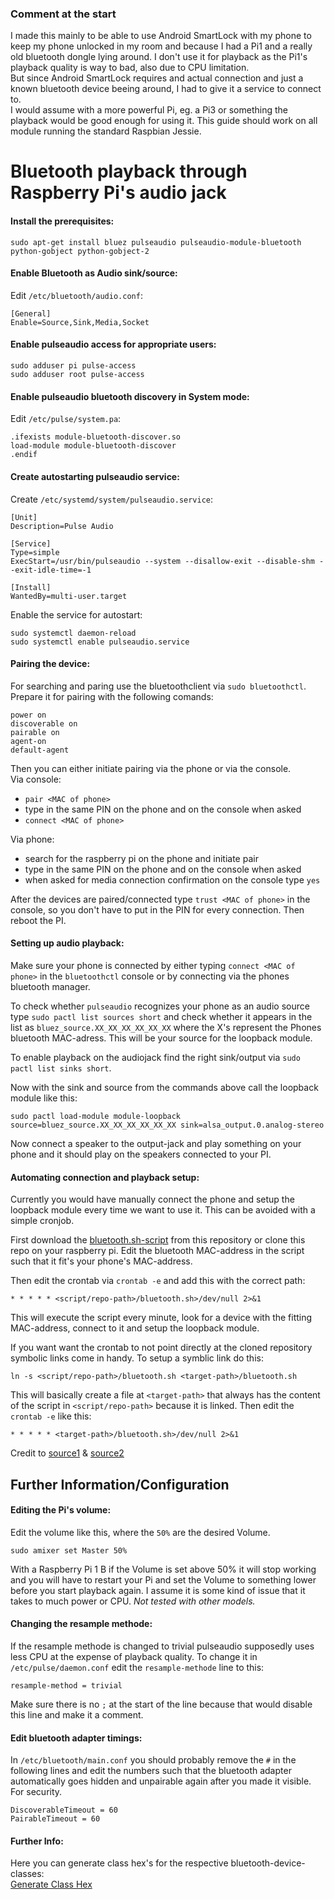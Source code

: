 ### Comment at the start

I made this mainly to be able to use Android SmartLock with my phone to keep my phone unlocked in my room and because I had a Pi1 and a really old bluetooth dongle lying around. I don't use it for playback as the Pi1's playback quality is way to bad, also due to CPU limitation.  
But since Android SmartLock requires and actual connection and just a known bluetooth device beeing around, I had to give it a service to connect to.  
I would assume with a more powerful Pi, eg. a Pi3 or something the playback would be good enough for using it. This guide should work on all module running the standard Raspbian Jessie.  



# Bluetooth playback through Raspberry Pi's audio jack

#### Install the prerequisites:
```
sudo apt-get install bluez pulseaudio pulseaudio-module-bluetooth python-gobject python-gobject-2
```

#### Enable Bluetooth as Audio sink/source:
Edit `/etc/bluetooth/audio.conf`:  
```
[General]
Enable=Source,Sink,Media,Socket
```

#### Enable pulseaudio access for appropriate users:
```
sudo adduser pi pulse-access
sudo adduser root pulse-access
```

#### Enable pulseaudio bluetooth discovery in System mode:
Edit `/etc/pulse/system.pa`:
```
.ifexists module-bluetooth-discover.so
load-module module-bluetooth-discover
.endif
```

#### Create autostarting pulseaudio service:
Create `/etc/systemd/system/pulseaudio.service`:
```
[Unit]
Description=Pulse Audio

[Service]
Type=simple
ExecStart=/usr/bin/pulseaudio --system --disallow-exit --disable-shm --exit-idle-time=-1

[Install]
WantedBy=multi-user.target
```
Enable the service for autostart:
```
sudo systemctl daemon-reload
sudo systemctl enable pulseaudio.service
```

#### Pairing the device:
For searching and paring use the bluetoothclient via `sudo bluetoothctl`.  
Prepare it for pairing with the following comands:
```
power on
discoverable on
pairable on
agent-on
default-agent
```
Then you can either initiate pairing via the phone or via the console.  
Via console:  
* `pair <MAC of phone>`
* type in the same PIN on the phone and on the console when asked
* `connect <MAC of phone>`

Via phone:
* search for the raspberry pi on the phone and initiate pair
* type in the same PIN on the phone and on the console when asked
* when asked for media connection confirmation on the console type `yes`

After the devices are paired/connected type `trust <MAC of phone>` in the console, so you don't have to put in the PIN for every connection. Then reboot the PI.

#### Setting up audio playback:
Make sure your phone is connected by either typing `connect <MAC of phone>` in the `bluetoothctl` console or by connecting via the phones bluetooth manager.  

To check whether `pulseaudio` recognizes your phone as an audio source type `sudo pactl list sources short` and check whether it appears in the list as `bluez_source.XX_XX_XX_XX_XX_XX` where the X's represent the Phones bluetooth MAC-adress. This will be your source for the loopback module.  

To enable playback on the audiojack find the right sink/output via `sudo pactl list sinks short`.  

Now with the sink and source from the commands above call the loopback module like this:
```
sudo pactl load-module module-loopback source=bluez_source.XX_XX_XX_XX_XX_XX sink=alsa_output.0.analog-stereo
```

Now connect a speaker to the output-jack and play something on your phone and it should play on the speakers connected to your PI.  


#### Automating connection and playback setup:
Currently you would have manually connect the phone and setup the loopback module every time we want to use it. This can be avoided with a simple cronjob.  

First download the [bluetooth.sh-script](https://github.com/jbs1/raspberrypi/blob/master/bluetooth.sh) from this repository or clone this repo on your raspberry pi. Edit the bluetooth MAC-address in the script such that it fit's your phone's MAC-address.

Then edit the crontab via `crontab -e` and add this with the correct path:
```
* * * * * <script/repo-path>/bluetooth.sh>/dev/null 2>&1
```
This will execute the script every minute, look for a device with the fitting MAC-address, connect to it and setup the loopback module.  

If you want want the crontab to not point directly at the cloned repository symbolic links come in handy.  To setup a symblic link do this:
```
ln -s <script/repo-path>/bluetooth.sh <target-path>/bluetooth.sh
```
This will basically create a file at `<target-path>` that always has the content of the script in `<script/repo-path>` because it is linked. Then edit the `crontab -e` like this:
```
* * * * * <target-path>/bluetooth.sh>/dev/null 2>&1
```

Credit to [source1](https://github.com/davidedg/NAS-mod-config/blob/master/bt-sound/bt-sound-Bluez5_PulseAudio5.txt) & [source2](https://www.raspberrypi.org/forums/viewtopic.php?t=68779)



## Further Information/Configuration


#### Editing the Pi's volume:
Edit the volume like this, where the `50%` are the desired Volume.
```
sudo amixer set Master 50%
```
With a Raspberry Pi 1 B if the Volume is set above 50% it will stop working and you will have to restart your Pi and set the Volume to something lower before you start playback again. I assume it is some kind of issue that it takes to much power or CPU. _Not tested with other models._


#### Changing the resample methode:
If the resample methode is changed to trivial pulseaudio supposedly uses less CPU at the expense of playback quality.  To change it in `/etc/pulse/daemon.conf` edit the `resample-methode` line to this:
```
resample-method = trivial
```
Make sure there is no `;` at the start of the line because that would disable this line and make it a comment.


#### Edit bluetooth adapter timings:
In `/etc/bluetooth/main.conf` you should probably remove the `#` in the following lines and edit the numbers such that the bluetooth adapter automatically goes hidden and unpairable again after you made it visible. For security.
```
DiscoverableTimeout = 60
PairableTimeout = 60
```
#### Further Info:
Here you can generate class hex's for the respective bluetooth-device-classes:  
[Generate Class Hex](http://bluetooth-pentest.narod.ru/software/bluetooth_class_of_device-service_generator.html)

